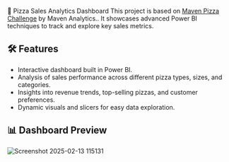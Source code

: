 🍕 Pizza Sales Analytics Dashboard
This project is based on [Maven Pizza Challenge](https://mavenanalytics.io/challenges/maven-pizza-challenge/be511a47-85fd-4931-8293-c3bffb577199) by Maven Analytics.. It showcases advanced Power BI techniques to track and explore key sales metrics.

## 🛠 Features

- Interactive dashboard built in Power BI.
- Analysis of sales performance across different pizza types, sizes, and categories.
- Insights into revenue trends, top-selling pizzas, and customer preferences.
- Dynamic visuals and slicers for easy data exploration.

## 📊 Dashboard Preview

![Screenshot 2025-02-13 115131](https://github.com/user-attachments/assets/d5130e59-d372-4ae6-9be4-afae7c9a1f19)
